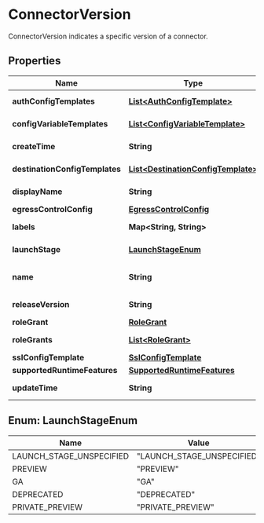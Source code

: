 

# ConnectorVersion

ConnectorVersion indicates a specific version of a connector.

## Properties

| Name | Type | Description | Notes |
|------------ | ------------- | ------------- | -------------|
|**authConfigTemplates** | [**List&lt;AuthConfigTemplate&gt;**](AuthConfigTemplate.md) | Output only. List of auth configs supported by the Connector Version. |  [optional] [readonly] |
|**configVariableTemplates** | [**List&lt;ConfigVariableTemplate&gt;**](ConfigVariableTemplate.md) | Output only. List of config variables needed to create a connection. |  [optional] [readonly] |
|**createTime** | **String** | Output only. Created time. |  [optional] [readonly] |
|**destinationConfigTemplates** | [**List&lt;DestinationConfigTemplate&gt;**](DestinationConfigTemplate.md) | Output only. List of destination configs needed to create a connection. |  [optional] [readonly] |
|**displayName** | **String** | Output only. Display name. |  [optional] [readonly] |
|**egressControlConfig** | [**EgressControlConfig**](EgressControlConfig.md) |  |  [optional] |
|**labels** | **Map&lt;String, String&gt;** | Output only. Resource labels to represent user-provided metadata. Refer to cloud documentation on labels for more details. https://cloud.google.com/compute/docs/labeling-resources |  [optional] [readonly] |
|**launchStage** | [**LaunchStageEnum**](#LaunchStageEnum) | Output only. Flag to mark the version indicating the launch stage. |  [optional] [readonly] |
|**name** | **String** | Output only. Resource name of the Version. Format: projects/{project}/locations/{location}/providers/{provider}/connectors/{connector}/versions/{version} Only global location is supported for Connector resource. |  [optional] [readonly] |
|**releaseVersion** | **String** | Output only. ReleaseVersion of the connector, for example: \&quot;1.0.1-alpha\&quot;. |  [optional] [readonly] |
|**roleGrant** | [**RoleGrant**](RoleGrant.md) |  |  [optional] |
|**roleGrants** | [**List&lt;RoleGrant&gt;**](RoleGrant.md) | Output only. Role grant configurations for this connector version. |  [optional] [readonly] |
|**sslConfigTemplate** | [**SslConfigTemplate**](SslConfigTemplate.md) |  |  [optional] |
|**supportedRuntimeFeatures** | [**SupportedRuntimeFeatures**](SupportedRuntimeFeatures.md) |  |  [optional] |
|**updateTime** | **String** | Output only. Updated time. |  [optional] [readonly] |



## Enum: LaunchStageEnum

| Name | Value |
|---- | -----|
| LAUNCH_STAGE_UNSPECIFIED | &quot;LAUNCH_STAGE_UNSPECIFIED&quot; |
| PREVIEW | &quot;PREVIEW&quot; |
| GA | &quot;GA&quot; |
| DEPRECATED | &quot;DEPRECATED&quot; |
| PRIVATE_PREVIEW | &quot;PRIVATE_PREVIEW&quot; |




